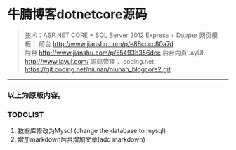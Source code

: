 # 牛腩博客dotnetcore源码

> 技术：ASP.NET CORE + SQL Server 2012 Express + Dapper
> 网页模板：
>	前台 http://www.jianshu.com/p/e88cccc80a7d  
>	后台 http://www.jianshu.com/p/55493b356dcc 
>	后台内页LayUI http://www.layui.com/
> 源码管理： coding.net https://git.coding.net/niunan/niunan_blogcore2.git

________________________________________________________________

### 以上为原版内容。

### TODOLIST
1. 数据库修改为Mysql (change the database to mysql)
2. 增加markdown后台增加文章(add markdown)
